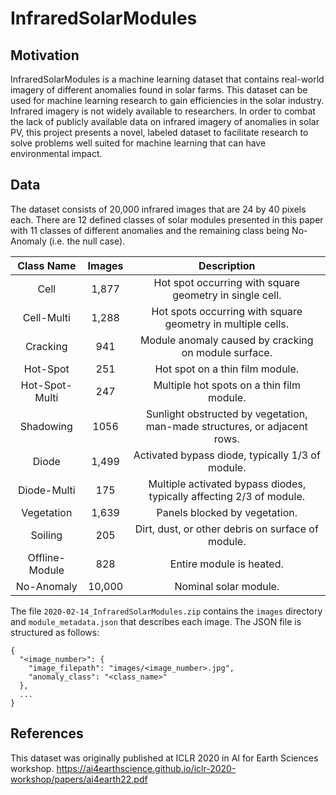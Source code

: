 # InfraredSolarModules

## Motivation
InfraredSolarModules is a machine learning dataset that contains real-world imagery of different anomalies found in solar farms. This dataset can be used for machine learning research to gain efficiencies in the solar industry. Infrared imagery is not widely available to researchers. In order to combat the lack of publicly available data on infrared imagery of anomalies in solar PV, this project presents a novel, labeled dataset to facilitate research to solve problems well suited for machine learning that can have environmental impact.

## Data
The dataset consists of 20,000 infrared images that are 24 by 40 pixels each. There are 12 defined classes of solar modules presented in this paper with 11 classes of different anomalies and the remaining class being No-Anomaly (i.e. the null case).

|   Class Name   | Images |                                Description                                |
|:--------------:|:------:|:-------------------------------------------------------------------------:|
| Cell           | 1,877  | Hot spot occurring with square geometry in single cell.                   |
| Cell-Multi     | 1,288  | Hot spots occurring with square geometry in multiple cells.               |
| Cracking       | 941    | Module anomaly caused by cracking on module surface.                      |
| Hot-Spot       | 251    | Hot spot on a thin film module.                                           |
| Hot-Spot-Multi | 247    | Multiple hot spots on a thin film module.                                 |
| Shadowing      | 1056   | Sunlight obstructed by vegetation, man-made structures, or adjacent rows. |
| Diode          | 1,499  | Activated bypass diode, typically 1/3 of module.                          |
| Diode-Multi    | 175    | Multiple activated bypass diodes, typically affecting 2/3 of module.      |
| Vegetation     | 1,639  | Panels blocked by vegetation.                                             |
| Soiling        | 205    | Dirt, dust, or other debris on surface of module.                         |
| Offline-Module | 828    | Entire module is heated.                                                  |
| No-Anomaly     | 10,000 | Nominal solar module.                                                     |

The file `2020-02-14_InfraredSolarModules.zip` contains the `images` directory and `module_metadata.json` that describes each image. The JSON file is structured as follows:

```
{
  "<image_number>": {
    "image_filepath": "images/<image_number>.jpg", 
    "anomaly_class": "<class_name>"
  },
  ...
}
```

## References
This dataset was originally published at ICLR 2020 in AI for Earth Sciences workshop.
https://ai4earthscience.github.io/iclr-2020-workshop/papers/ai4earth22.pdf

